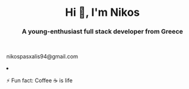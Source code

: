 <h1 align="center">Hi 👋, I'm Nikos</h1>
<h3 align="center">A young-enthusiast full stack developer from Greece</h3>
<br />
<p align="left>
- Bs in Computer Science 🎓
- Photography Enthusiast 📸
</p>
<br />
          
* 🌱 I’m currently learning React 
                                                                                                                       
* 💬 Ask me about HTML, CSS, JavaScript, PHP, MySQL

* 📫 Reach me at **nikospasxalis94@gmail.com**

* ⚡ Fun fact: Coffee ☕ is life   

